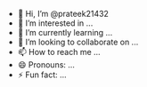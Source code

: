 - 👋 Hi, I’m @prateek21432
- 👀 I’m interested in ...
- 🌱 I’m currently learning ...
- 💞️ I’m looking to collaborate on ...
- 📫 How to reach me ...
- 😄 Pronouns: ...
- ⚡ Fun fact: ...

<!---
deathlaze/deathlaze is a ✨ special ✨ repository because its `README.md` (this file) appears on your GitHub profile.
You can click the Preview link to take a look at your changes.
--->
